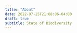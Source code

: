 ```yaml
---
title: "About"
date: 2022-07-25T21:08:06-04:00
draft: true
subtitle: State of Biodiversity
---
```


